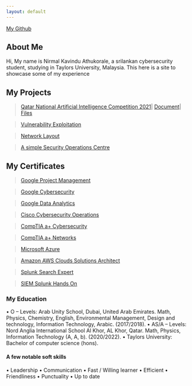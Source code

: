 ```yaml
---
layout: default
---
```




<a href="https://drive.google.com/file/d/1yiU6CseaNJk-xSv45qwRsV66O17ym-4C/view?usp=sharing">My Github</a>


## About Me

Hi, My name is Nirmal Kavindu Athukorale, a srilankan cybersecurity student, studying in Taylors University, Malaysia. This here is a site to 
showcase some of my experience

## My Projects 

> <a href="https://drive.google.com/file/d/1yiU6CseaNJk-xSv45qwRsV66O17ym-4C/view?usp=sharing">Qatar National Artificial Intelligence Competition 2021</a>|
 ><a href="https://drive.google.com/file/d/1C9f8UMO3oL59L9b-1i_dt3TXpZzPBFkX/view?usp=drive_link">Document</a>| 
 ><a href="https://drive.google.com/file/d/1Zw8XidgQ8OLxe79b634fLVXxs5yllZAv/view?usp=drive_link">Files</a>


> <a href="https://drive.google.com/file/d/1P3p_6G_GyGiKoWjpf8CdY_7bzWe0DUcR/view?usp=sharing">Vulnerability Exploitation</a>

> <a href="https://drive.google.com/file/d/17YNcGghyJYNAFLaSCYbZ0aNMzdBWCHHN/view?usp=sharing">Network Layout</a>

> <a href="https://drive.google.com/file/d/1nobQEWwx1s_AlBJ6bsFmSNLOQIogOAjk/view?usp=sharing">A simple Security Operations Centre</a>


## My Certificates 

> <a href="https://drive.google.com/file/d/11bTkfkOgixZ_QJerjq8_LSw7sApLMcgN/view?usp=drive_link"> Google Project Management</a>

> <a href="https://drive.google.com/file/d/1CjlCkZvC8Ny7BbhwaHl2WJm28KxscpFt/view?usp=drive_link">Google Cybersecurity</a>

> <a href="https://drive.google.com/file/d/10W6NK8YcFzsO3GFEhiYqgp62QYJi9_VG/view?usp=drive_link">Google Data Analytics</a>

> <a href="https://drive.google.com/file/d/1R7WphBFvDV_OS61tbnQGlEPZST1Slce2/view?usp=drive_link">Cisco Cybersecurity Operations</a>

> <a href="https://drive.google.com/file/d/1gX8QYjPQ7cv4nO7otWRx0QeqRDL8EPFq/view?usp=drive_link">CompTIA a+ Cybersecurity</a>

> <a href="https://drive.google.com/file/d/1tyVIYQS3eXLK38MQ-0vKrZAQ5AX2mzeJ/view?usp=drive_link">CompTIA a+ Networks</a>

> <a href="https://drive.google.com/file/d/127EwKHYnWp1BtbztQ5OIN-uMS_qUGKks/view?usp=drive_link">Microsoft Azure</a>

> <a href="https://drive.google.com/file/d/1oO6kPHbXh1Z8bJ2phFwguGnBrXmOmPDt/view?usp=drive_link">Amazon AWS Clouds Solutions Architect</a>

> <a href="https://drive.google.com/file/d/1IWS2lo_iJBO1dwlwMrKHso0xcq-GCnCR/view?usp=drive_link">Splunk Search Expert</a>

> <a href="https://drive.google.com/file/d/1NP_mvS7LI7CvBsiU7v55D0VbMsEvZCey/view?usp=drive_link">SIEM Splunk Hands On</a>


### My Education

•	O – Levels: Arab Unity School, Dubai, United Arab Emirates.
Math, Physics, Chemistry, English, Environmental Management, Design and technology, Information Technology, Arabic. (2017/2018).
•	AS/A – Levels: Nord Anglia International School Al Khor, AL Khor, Qatar.
Math, Physics, Information Technology (A, A, b). (2020/2022).
•	Taylors University: Bachelor of computer science (hons).


#### A few notable soft skills

•	Leadership
•	Communication
•	Fast / Willing learner
•	Efficient
•	Friendliness
•	Punctuality
•	Up to date

